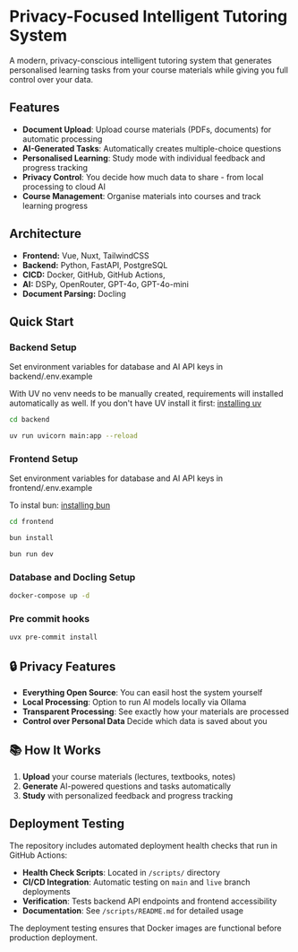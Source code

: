 # Privacy-Focused Intelligent Tutoring System

A modern, privacy-conscious intelligent tutoring system that generates personalised learning tasks from your course materials while giving you full control over your data.

## Features

- **Document Upload**: Upload course materials (PDFs, documents) for automatic processing
- **AI-Generated Tasks**: Automatically creates multiple-choice questions
- **Personalised Learning**: Study mode with individual feedback and progress tracking
- **Privacy Control**: You decide how much data to share - from local processing to cloud AI
- **Course Management**: Organise materials into courses and track learning progress

## Architecture

- **Frontend:** Vue, Nuxt, TailwindCSS
- **Backend:** Python, FastAPI, PostgreSQL
- **CICD:** Docker, GitHub, GitHub Actions, 
- **AI:** DSPy, OpenRouter, GPT-4o, GPT-4o-mini
- **Document Parsing:** Docling

## Quick Start

### Backend Setup

Set environment variables for database and AI API keys in backend/.env.example

With UV no venv needs to be manually created, requirements will installed automatically as well.
If you don't have UV install it first: [installing uv](https://docs.astral.sh/uv/getting-started/installation/)

```bash
cd backend

uv run uvicorn main:app --reload
```

### Frontend Setup

Set environment variables for database and AI API keys in frontend/.env.example

To instal bun: [installing bun](https://bun.com/docs/installation)

```bash
cd frontend

bun install

bun run dev
```

### Database and Docling Setup

```bash
docker-compose up -d
```

### Pre commit hooks

```bash
uvx pre-commit install
```

## 🔒 Privacy Features

- **Everything Open Source**: You can easil host the system yourself
- **Local Processing**: Option to run AI models locally via Ollama
- **Transparent Processing**: See exactly how your materials are processed
- **Control over Personal Data** Decide which data is saved about you

## 📚 How It Works

1. **Upload** your course materials (lectures, textbooks, notes)
2. **Generate** AI-powered questions and tasks automatically
3. **Study** with personalized feedback and progress tracking

## Deployment Testing

The repository includes automated deployment health checks that run in GitHub Actions:

- **Health Check Scripts**: Located in `/scripts/` directory
- **CI/CD Integration**: Automatic testing on `main` and `live` branch deployments
- **Verification**: Tests backend API endpoints and frontend accessibility
- **Documentation**: See `/scripts/README.md` for detailed usage

The deployment testing ensures that Docker images are functional before production deployment.
